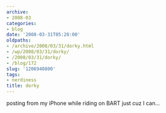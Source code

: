 ```yaml
---
archive:
- 2008-03
categories:
- blog
date: '2008-03-31T05:20:00'
oldpaths:
- /archive/2008/03/31/dorky.html
- /wp/2008/03/31/dorky/
- /2008/03/31/dorky/
- /blog/172
slug: '1206940800'
tags:
- nerdiness
title: dorky
---
```


posting from my iPhone while riding on BART just cuz I can...

